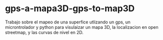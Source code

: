 # gps-a-mapa3D-gps-to-map3D
Trabajo sobre el mapeo de una superfice utlizando un gps, un microntrolador y python para visulaizar un mapa 3D, la localizacion en open streetmap, y las curvas de nivel en 2D.


